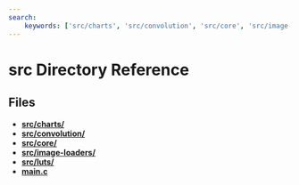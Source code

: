 ```yaml
---
search:
    keywords: ['src/charts', 'src/convolution', 'src/core', 'src/image-loaders', 'src/luts', 'main.c']
---
```


# src Directory Reference

## Files

* **[src/charts/](dir_b1e1480277e1bd1794b03e39c91b2dd4.md)**
* **[src/convolution/](dir_977f0d85213d1c0a2b0ea3ba623898ac.md)**
* **[src/core/](dir_aebb8dcc11953d78e620bbef0b9e2183.md)**
* **[src/image-loaders/](dir_8f03655d6efc6136bf2baf9ce414e802.md)**
* **[src/luts/](dir_c22671da58062d8418dba3cbe73b0c5b.md)**
* **[main.c](main_8c.md)**
